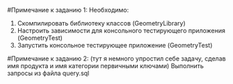 #Примечание  к заданию 1: 
Необходимо:
1) Скомпилировать библиотеку классов (GeometryLibrary)
2) Настроить зависимости для консольного тестирующего приложения (GeometryTest)
3) Запустить консольное тестирующее приложение (GeometryTest)

#Примечание  к заданию 2:
(тут я немного упростил себе задачу, сделав имя продукта и имя категории первичными ключами)
Выполнить запросы из файла query.sql